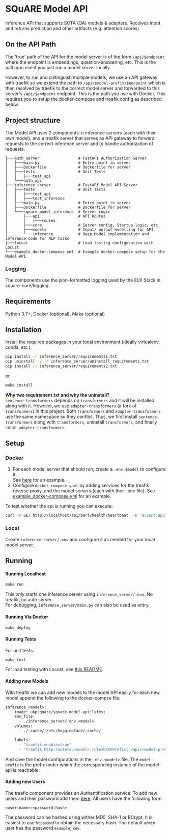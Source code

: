 # SQuARE Model API
Inference API that supports SOTA (QA) models & adapters. 
Receives input and returns prediction and other artifacts (e.g. attention scores)

## On the API Path
The 'true' path of the API for the model server is of the form `/api/$endpoint` where the endpoint
is embeddings, question-answering, etc. This is the path you use if you just run a model server locally.

However, to run and distinguish multiple models, we use an API gateway with traefik so we extend 
the path to `/api/$model-prefix/$endpoint` which is then resolved by traefik to the correct model server and forwarded
to this server's `/api/$endpoint` endpoint. This is the path you use with Docker.
This requires you to setup the docker-compose and treafik config as described below.

## Project structure

The Model API uses 2 components: 
n inference servers (each with their own model), and a treafik server that serves as API gateway 
to forward requests to the correct inference server and to handle authorization of requests.
```
├───auth_server                 # FastAPI Authorization Server
│   ├───main.py                 # Entry point in server
│   ├───Dockerfile              # Dockerfile for server
│   ├───tests                   # Unit Tests
│   │   ├───test_api
│   └───auth_api
├───inference_server            # FastAPI Model API Server
│   ├───tests                   # Unit Tests
│   │   ├───test_api
│   │   ├───test_inference
│   ├───main.py                 # Entry point in server
│   ├───Dockerfile              # Dockerfile for server
│   └───square_model_inference  # Server Logic
│       ├───api                 # API Routes
│       │   ├───routes
│       ├───core                # Server config, Startup logic, etc.
│       ├───models              # Input/ output modelling for API
│       └───inference           # Deep Model implementation and inference code for NLP tasks
├───locust                      # Load testing configuration with Locust
└───example_docker-compose.yml  # Example docker-compose setup for the Model API
```

### Logging
The components use the json-formatted logging used by the ELK Stack in square-core/logging.

## Requirements

Python 3.7+, Docker (optional), Make (optional)

## Installation
Install the required packages in your local environment (ideally virtualenv, conda, etc.).
```bash
pip install -r inference_server/requirements1.txt
pip uninstall -y -r inference_server/uninstall_requirements.txt
pip install -r inference_server/requirements2.txt
```
or
```sh
make install
```
**Why two requirement.txt and why the uninstall?**  
`sentence-transformers` depends on `transformers` and it will be installed along with it.
However, we use `adapter-transformers` (a fork of `transformers`) in this project.
Both `transformers` and `adapter-transformers` use the same namespace so they conflict.
Thus, we first install `sentence-transformers` along with `transformers`, 
uninstall `transformers`, and finally install `adapter-transformers`.


## Setup
### Docker
1. For each model server that should run, create a `.env.$model` to configure it.  
   See [here](inference_server/.env.example) for an example.
2. Configure `docker-compose.yaml` by adding services for the treafik reverse proxy, and the
   model servers (each with their .env file). See [example_docker-compose.yml](docker-compose.yml) for an example.

To test whether the api is running you can execute:
```bash
curl -X GET http://localhost/api/bert/health/heartbeat  -H 'accept:application/json' --user admin:example_key
```

### Local
Create `inference_server/.env` and configure it as needed for your local model server.

## Running

#### Running Localhost

```sh
make run
```
This *only* starts one inference server using `inference_server/.env`. No treafik, no auth server.  
For debugging, `inference_server/main.py` can also be used as entry.


#### Running Via Docker

```sh
make deploy
```

#### Running Tests
For unit tests:
```sh
make test
```
For load testing with Locust, see [this README](locust/README.md).

#### Adding new Models
With treafik we can add new models to the model API easily for each new model append the following to the 
docker-compse file:

```dockerfile
inference_<model>:
    image: ukpsquare/square-model-api:latest
    env_file:
      - ./inference_server/.env.<model>
    volumes:
      - ./.cache/:/etc/huggingface/.cache/

    labels:
      - "traefik.enable=true"
      - "traefik.http.routers.<model>.rule=PathPrefix(`/api/<model-prefix>`)"
```

And save the model configurations in the `.env.<model>` file. The `model-prefix` is the prefix under which the 
corresponding instance of the model-api is reachable.

#### Adding new Users
The traefic component provides an Authentification service. To add new users and their password add 
them [here](traefic.yaml). All users have the following form: 
```
<user-name>:<password-hash>
```
The password can be hashed using wither MD5, SHA-1 or BCrypt.
It is easiest to use `htpasswd` to obtain the necessary hash.
The default `admin` user has the password `example_key`.
